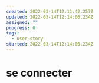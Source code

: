 ```yaml
---
created: 2022-03-14T12:11:42.257Z
updated: 2022-03-14T12:14:06.234Z
assigned: ""
progress: 0
tags:
  - user-story
started: 2022-03-14T12:14:06.234Z
---
```


# se connecter
